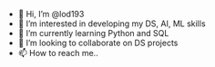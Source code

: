 - 👋 Hi, I’m @lod193
- 👀 I’m interested in developing my DS, AI, ML skills
- 🌱 I’m currently learning Python and SQL
- 💞️ I’m looking to collaborate on DS projects
- 📫 How to reach me.. 

<!---
lod193/lod193 is a ✨ special ✨ repository because its `README.md` (this file) appears on your GitHub profile.
You can click the Preview link to take a look at your changes.
--->
